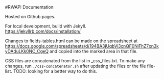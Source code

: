 #RWAPI Documentation

Hosted on Github pages.

For local development, build with Jekyll. https://jekyllrb.com/docs/installation/

Changes to fields-tables.html can be made on the spreadsheet at
https://docs.google.com/spreadsheets/d/194BA3jUqbVi3cnQF0NiFhZ7xn3kyDAduLKk0NC_CgeQ
and copied into the marked area in that file.

CSS files are concatenated from the list in _css_files.txt. To make any changes, run `./css-concatenator.sh` after updating the files or the file file-list.
TODO: looking for a better way to do this.
